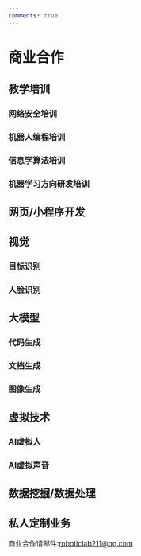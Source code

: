```yaml
---
comments: true
---
```

# 商业合作

## 教学培训
### 网络安全培训
### 机器人编程培训
### 信息学算法培训
### 机器学习方向研发培训
## 网页/小程序开发
## 视觉
### 目标识别
### 人脸识别
## 大模型
### 代码生成
### 文档生成
### 图像生成
## 虚拟技术
### AI虚拟人
### AI虚拟声音
## 数据挖掘/数据处理
## 私人定制业务


商业合作请邮件:<roboticlab211@qq.com>

